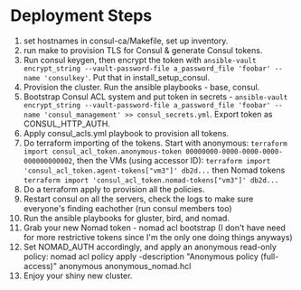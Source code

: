 # Deployment Steps

1. set hostnames in consul-ca/Makefile, set up inventory.
2. run make to provision TLS for Consul & generate Consul tokens.
3. Run consul keygen, then encrypt the token with `ansible-vault encrypt_string --vault-password-file a_password_file 'foobar' --name 'consulkey'`. Put that in install_setup_consul.
4. Provision the cluster. Run the ansible playbooks - base, consul.
5. Bootstrap Consul ACL system and put token in secrets - `ansible-vault encrypt_string --vault-password-file a_password_file 'foobar' --name 'consul_management' >> consul_secrets.yml`. Export token as CONSUL_HTTP_AUTH.
6. Apply consul_acls.yml playbook to provision all tokens.
7. Do terraform importing of the tokens. Start with anonymous: `terraform import consul_acl_token.anonymous-token 00000000-0000-0000-0000-000000000002`, then the VMs (using accessor ID): `terraform import 'consul_acl_token.agent-tokens["vm3"]' db2d...`  then Nomad tokens `terraform import 'consul_acl_token.nomad-tokens["vm3"]' db2d...`
7. Do a terraform apply to provision all the policies.
7. Restart consul on all the servers, check the logs to make sure everyone's finding eachother (run consul members too)
8. Run the ansible playbooks for gluster, bird, and nomad.
9. Grab your new Nomad token - nomad acl bootstrap (I don't have need for more restrictive tokens since I'm the only one doing things anyways)
9. Set NOMAD_AUTH accordingly, and apply an anonymous read-only policy: nomad acl policy apply -description "Anonymous policy (full-access)" anonymous anonymous_nomad.hcl
9. Enjoy your shiny new cluster.
